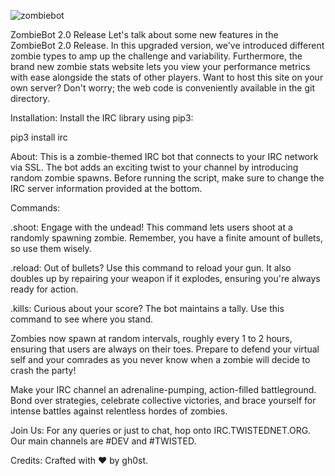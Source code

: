 ![zombiebot](https://github.com/gh0st68/Zombie-IRC-Bot-Game/assets/75190364/cba2a669-2987-4dbb-b963-ab6fab9b0796)


ZombieBot 2.0 Release
Let's talk about some new features in the ZombieBot 2.0 Release. In this upgraded version, we've introduced different zombie types to amp up the challenge and variability. Furthermore, the brand new zombie stats website lets you view your performance metrics with ease alongside the stats of other players. Want to host this site on your own server? Don't worry; the web code is conveniently available in the git directory.

Installation:
Install the IRC library using pip3:

pip3 install irc

About:
This is a zombie-themed IRC bot that connects to your IRC network via SSL. The bot adds an exciting twist to your channel by introducing random zombie spawns. Before running the script, make sure to change the IRC server information provided at the bottom.

Commands:

.shoot: Engage with the undead! This command lets users shoot at a randomly spawning zombie. Remember, you have a finite amount of bullets, so use them wisely.

.reload: Out of bullets? Use this command to reload your gun. It also doubles up by repairing your weapon if it explodes, ensuring you're always ready for action.

.kills: Curious about your score? The bot maintains a tally. Use this command to see where you stand.

Zombies now spawn at random intervals, roughly every 1 to 2 hours, ensuring that users are always on their toes. Prepare to defend your virtual self and your comrades as you never know when a zombie will decide to crash the party!

Make your IRC channel an adrenaline-pumping, action-filled battleground. Bond over strategies, celebrate collective victories, and brace yourself for intense battles against relentless hordes of zombies.

Join Us:
For any queries or just to chat, hop onto IRC.TWISTEDNET.ORG. Our main channels are #DEV and #TWISTED.

Credits:
Crafted with ❤️ by gh0st.
